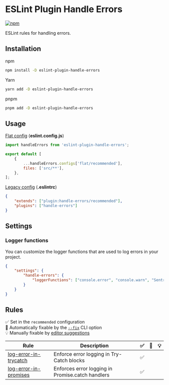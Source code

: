 # ESLint Plugin Handle Errors

[![npm](https://img.shields.io/npm/v/eslint-plugin-handle-errors)](https://www.npmjs.com/package/eslint-plugin-handle-errors)

ESLint rules for handling errors.

## Installation

npm

```bash
npm install -D eslint-plugin-handle-errors
```

Yarn

```bash
yarn add -D eslint-plugin-handle-errors
```

pnpm

```bash
pnpm add -D eslint-plugin-handle-errors
```

## Usage

[Flat config](https://eslint.org/docs/latest/use/configure/configuration-files-new)
(**eslint.config.js**)

```javascript
import handleErrors from 'eslint-plugin-handle-errors';

export default [
    {
        ...handleErrors.configs['flat/recommended'],
        files: ['src/**'],
    },
];
```

[Legacy config](https://eslint.org/docs/latest/use/configure/configuration-files)
(**.eslintrc**)

```json
{
    "extends": ["plugin:handle-errors/recommended"],
    "plugins": ["handle-errors"]
}
```

## Settings

### Logger functions

You can customize the logger functions that are used to log errors in your project.

```json
{
    "settings": {
        "handle-errors": {
            "loggerFunctions": ["console.error", "console.warn", "Sentry.captureException", "logError"]
        }
    }
}
```

## Rules

✅ Set in the `recommended` configuration\
🔧 Automatically fixable by the [`--fix`](https://eslint.org/docs/latest/user-guide/command-line-interface#--fix)
CLI option\
💡 Manually fixable by
[editor suggestions](https://eslint.org/docs/latest/developer-guide/working-with-rules#providing-suggestions)

| Rule                                                                                                                       | Description                                      | ✅  | 🔧  | 💡  |
| -------------------------------------------------------------------------------------------------------------------------- | ------------------------------------------------ | :-: | :-: | :-: |
| [log-error-in-trycatch](https://github.com/Nodge/eslint-plugin-handle-errors/blob/main/src/rules/log-error-in-trycatch.ts) | Enforce error logging in Try-Catch blocks        | ✅  |     |     |
| [log-error-in-promises](https://github.com/Nodge/eslint-plugin-handle-errors/blob/main/src/rules/log-error-in-promises.ts) | Enforces error logging in Promise.catch handlers | ✅  |     |     |
